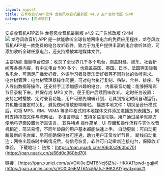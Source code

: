 ```yaml
---
layout: mypost
title: 安卓收音机APP软件 龙卷风收音机最新版 v4.9 去广告修改版 仅4M
categories: [安卓软件]
---
```


安卓收音机APP软件 龙卷风收音机最新版 v4.9 去广告修改版 仅4M                                                     
![](https://s2.loli.net/2025/08/16/VQYr6vUX8wOlWKA.webp)
龙卷风收音机 APP 是一款能收听全球各地网络电台的免费应用程序，龙卷风收音机APP是一款免费的电台收听软件，致力于为用户提供丰富的电台收听体验，可添加收听全球任意电台，还支持播放本地媒体文件。

主要功能
海量电台资源：收录了全世界几千多个电台，涵盖财经、娱乐、社会新闻等各类内容，有中文电台 500 多个，也涵盖美国、英国、日本、法国等国际著名电台，可满足广播爱好者、外语学习者及音乐爱好者等不同群体的收听需求。
电台树管理：电台树管理器操作简便，可对电台执行复制、粘贴、合并、排序、导入导出数据等操作，还支持手工添加感兴趣的电台。
内置录音功能：能够把精彩节目录制下来，并保存成 MP3 文件，便于用户后续回味收听。
定时任务设置：支持定时播放、定时录音功能，用户可预先编辑计划，让其到指定时间自动运行。其也能设置定时关机，避免夜间播放影响睡眠。
播放本地文件：切换至音乐模式后，可将 MP3、RM、WMA 等多种格式的本地媒体文件添加进播放列表播放，同时支持拖拽文件与流网址。
多语言界面：支持多语言切换，用户通过菜单就能方便地将界面设置为所需语言。
软件特点
操作简单：UI 界面和操作流程与实体收音机相近，简洁易懂，不同年龄段的用户基本都能快速上手。
自动更新：可自动更新最新的电台库，尽可能确保电台可连通，助力用户正常收听节目。
断线自动重连：网络出现临时中断情况后，待信号恢复，软件可自动重新连接电台，保障收听体验。
下载地址：
链接：[https://pan.quark.cn/s/66d0c960bd70](https://pan.quark.cn/s/66d0c960bd70)

链接：[https://pan.xunlei.com/s/VOXl0eiEMT6Ncj6jZhJ-lHKXA1?pwd=gqji#](https://pan.xunlei.com/s/VOXl0eiEMT6Ncj6jZhJ-lHKXA1?pwd=gqji#)
